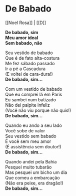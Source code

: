 # De Babado

[[Noel Rosa]] | [[D]]

**De babado, sim  
Meu amor ideal  
Sem babado, não**

Seu vestido de babado  
Que é de fato alta-costura  
Me fez sábado passado  
Ir a pé a Cascadura  
(E voltei de cara-dura!)  
**De babado, sim...**

Com um vestido de babado  
Que eu comprei lá em Paris  
Eu sambei num batizado  
Não dei palpite infeliz  
(Você não viu porque não quis!)  
**De babado, sim...**

Quando eu ando a seu lado  
Você sobe de valor  
Seu vestido sem babado  
É você sem meu amor  
(É assistência sem doutor!)  
**De babado, sim...**

Quando andei pela Bahia  
Pesquei muito tubarão  
Mas pesquei um bicho um dia  
Que comeu a embarcação  
(Não era peixe, era dragão!)  
**De babado, sim...**